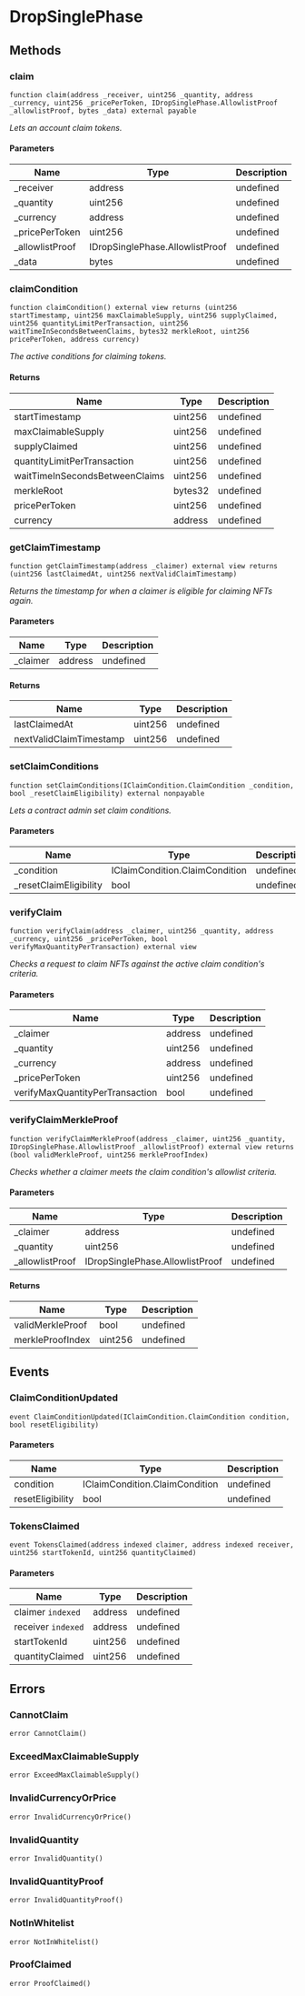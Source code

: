 # DropSinglePhase









## Methods

### claim

```solidity
function claim(address _receiver, uint256 _quantity, address _currency, uint256 _pricePerToken, IDropSinglePhase.AllowlistProof _allowlistProof, bytes _data) external payable
```



*Lets an account claim tokens.*

#### Parameters

| Name | Type | Description |
|---|---|---|
| _receiver | address | undefined
| _quantity | uint256 | undefined
| _currency | address | undefined
| _pricePerToken | uint256 | undefined
| _allowlistProof | IDropSinglePhase.AllowlistProof | undefined
| _data | bytes | undefined

### claimCondition

```solidity
function claimCondition() external view returns (uint256 startTimestamp, uint256 maxClaimableSupply, uint256 supplyClaimed, uint256 quantityLimitPerTransaction, uint256 waitTimeInSecondsBetweenClaims, bytes32 merkleRoot, uint256 pricePerToken, address currency)
```



*The active conditions for claiming tokens.*


#### Returns

| Name | Type | Description |
|---|---|---|
| startTimestamp | uint256 | undefined
| maxClaimableSupply | uint256 | undefined
| supplyClaimed | uint256 | undefined
| quantityLimitPerTransaction | uint256 | undefined
| waitTimeInSecondsBetweenClaims | uint256 | undefined
| merkleRoot | bytes32 | undefined
| pricePerToken | uint256 | undefined
| currency | address | undefined

### getClaimTimestamp

```solidity
function getClaimTimestamp(address _claimer) external view returns (uint256 lastClaimedAt, uint256 nextValidClaimTimestamp)
```



*Returns the timestamp for when a claimer is eligible for claiming NFTs again.*

#### Parameters

| Name | Type | Description |
|---|---|---|
| _claimer | address | undefined

#### Returns

| Name | Type | Description |
|---|---|---|
| lastClaimedAt | uint256 | undefined
| nextValidClaimTimestamp | uint256 | undefined

### setClaimConditions

```solidity
function setClaimConditions(IClaimCondition.ClaimCondition _condition, bool _resetClaimEligibility) external nonpayable
```



*Lets a contract admin set claim conditions.*

#### Parameters

| Name | Type | Description |
|---|---|---|
| _condition | IClaimCondition.ClaimCondition | undefined
| _resetClaimEligibility | bool | undefined

### verifyClaim

```solidity
function verifyClaim(address _claimer, uint256 _quantity, address _currency, uint256 _pricePerToken, bool verifyMaxQuantityPerTransaction) external view
```



*Checks a request to claim NFTs against the active claim condition&#39;s criteria.*

#### Parameters

| Name | Type | Description |
|---|---|---|
| _claimer | address | undefined
| _quantity | uint256 | undefined
| _currency | address | undefined
| _pricePerToken | uint256 | undefined
| verifyMaxQuantityPerTransaction | bool | undefined

### verifyClaimMerkleProof

```solidity
function verifyClaimMerkleProof(address _claimer, uint256 _quantity, IDropSinglePhase.AllowlistProof _allowlistProof) external view returns (bool validMerkleProof, uint256 merkleProofIndex)
```



*Checks whether a claimer meets the claim condition&#39;s allowlist criteria.*

#### Parameters

| Name | Type | Description |
|---|---|---|
| _claimer | address | undefined
| _quantity | uint256 | undefined
| _allowlistProof | IDropSinglePhase.AllowlistProof | undefined

#### Returns

| Name | Type | Description |
|---|---|---|
| validMerkleProof | bool | undefined
| merkleProofIndex | uint256 | undefined



## Events

### ClaimConditionUpdated

```solidity
event ClaimConditionUpdated(IClaimCondition.ClaimCondition condition, bool resetEligibility)
```





#### Parameters

| Name | Type | Description |
|---|---|---|
| condition  | IClaimCondition.ClaimCondition | undefined |
| resetEligibility  | bool | undefined |

### TokensClaimed

```solidity
event TokensClaimed(address indexed claimer, address indexed receiver, uint256 startTokenId, uint256 quantityClaimed)
```





#### Parameters

| Name | Type | Description |
|---|---|---|
| claimer `indexed` | address | undefined |
| receiver `indexed` | address | undefined |
| startTokenId  | uint256 | undefined |
| quantityClaimed  | uint256 | undefined |



## Errors

### CannotClaim

```solidity
error CannotClaim()
```






### ExceedMaxClaimableSupply

```solidity
error ExceedMaxClaimableSupply()
```






### InvalidCurrencyOrPrice

```solidity
error InvalidCurrencyOrPrice()
```






### InvalidQuantity

```solidity
error InvalidQuantity()
```






### InvalidQuantityProof

```solidity
error InvalidQuantityProof()
```






### NotInWhitelist

```solidity
error NotInWhitelist()
```






### ProofClaimed

```solidity
error ProofClaimed()
```







